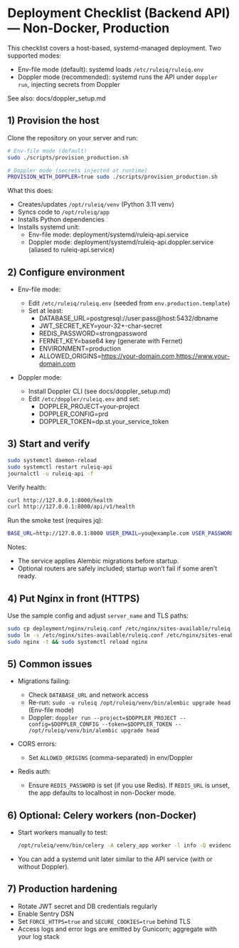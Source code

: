 # Deployment Checklist (Backend API) — Non‑Docker, Production

This checklist covers a host-based, systemd-managed deployment. Two supported modes:

- Env-file mode (default): systemd loads `/etc/ruleiq/ruleiq.env`
- Doppler mode (recommended): systemd runs the API under `doppler run`, injecting secrets from Doppler

See also: docs/doppler_setup.md

## 1) Provision the host

Clone the repository on your server and run:

```bash
# Env-file mode (default)
sudo ./scripts/provision_production.sh

# Doppler mode (secrets injected at runtime)
PROVISION_WITH_DOPPLER=true sudo ./scripts/provision_production.sh
```

What this does:
- Creates/updates `/opt/ruleiq/venv` (Python 3.11 venv)
- Syncs code to `/opt/ruleiq/app`
- Installs Python dependencies
- Installs systemd unit:
  - Env-file mode: deployment/systemd/ruleiq-api.service
  - Doppler mode:   deployment/systemd/ruleiq-api.doppler.service (aliased to ruleiq-api.service)

## 2) Configure environment

- Env-file mode:
  - Edit `/etc/ruleiq/ruleiq.env` (seeded from `env.production.template`)
  - Set at least:
    - DATABASE_URL=postgresql://user:pass@host:5432/dbname
    - JWT_SECRET_KEY=your-32+-char-secret
    - REDIS_PASSWORD=strongpassword
    - FERNET_KEY=base64 key (generate with Fernet)
    - ENVIRONMENT=production
    - ALLOWED_ORIGINS=https://your-domain.com,https://www.your-domain.com

- Doppler mode:
  - Install Doppler CLI (see docs/doppler_setup.md)
  - Edit `/etc/doppler/ruleiq.env` and set:
    - DOPPLER_PROJECT=your-project
    - DOPPLER_CONFIG=prd
    - DOPPLER_TOKEN=dp.st.your_service_token

## 3) Start and verify

```bash
sudo systemctl daemon-reload
sudo systemctl restart ruleiq-api
journalctl -u ruleiq-api -f
```

Verify health:

```bash
curl http://127.0.0.1:8000/health
curl http://127.0.0.1:8000/api/v1/health
```

Run the smoke test (requires jq):

```bash
BASE_URL=http://127.0.0.1:8000 USER_EMAIL=you@example.com USER_PASSWORD='Passw0rd!' ./scripts/smoke_test.sh
```

Notes:
- The service applies Alembic migrations before startup.
- Optional routers are safely included; startup won’t fail if some aren’t ready.

## 4) Put Nginx in front (HTTPS)

Use the sample config and adjust `server_name` and TLS paths:

```bash
sudo cp deployment/nginx/ruleiq.conf /etc/nginx/sites-available/ruleiq.conf
sudo ln -s /etc/nginx/sites-available/ruleiq.conf /etc/nginx/sites-enabled/ruleiq.conf
sudo nginx -t && sudo systemctl reload nginx
```

## 5) Common issues

- Migrations failing:
  - Check `DATABASE_URL` and network access
  - Re-run: `sudo -u ruleiq /opt/ruleiq/venv/bin/alembic upgrade head` (Env-file mode)
  - Doppler: `doppler run --project=$DOPPLER_PROJECT --config=$DOPPLER_CONFIG --token=$DOPPLER_TOKEN -- /opt/ruleiq/venv/bin/alembic upgrade head`

- CORS errors:
  - Set `ALLOWED_ORIGINS` (comma-separated) in env/Doppler

- Redis auth:
  - Ensure `REDIS_PASSWORD` is set (if you use Redis). If `REDIS_URL` is unset, the app defaults to localhost in non-Docker mode.

## 6) Optional: Celery workers (non-Docker)

- Start workers manually to test:
  ```bash
  /opt/ruleiq/venv/bin/celery -A celery_app worker -l info -Q evidence,compliance,notifications,reports
  ```
- You can add a systemd unit later similar to the API service (with or without Doppler).

## 7) Production hardening

- Rotate JWT secret and DB credentials regularly
- Enable Sentry DSN
- Set `FORCE_HTTPS=true` and `SECURE_COOKIES=true` behind TLS
- Access logs and error logs are emitted by Gunicorn; aggregate with your log stack